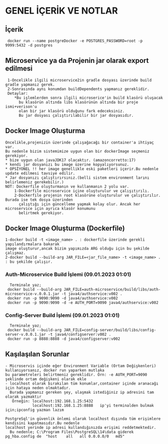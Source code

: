 # GENEL İÇERİK VE NOTLAR

## İçerik 
     docker run --name postgreDocker -e POSTGRES_PASSWORD=root -p 9999:5432 -d postgres


## Microservice ya da Projenin jar olarak export edilmesi
     1-Öncelikle ilgili microservice2in gradle dosyası üzerinde build gradle yapmanız gerek.
     2-Sonrasında aynı konumdan buildDependents yapmanız gereklidir.
     Detaylar:
        *Bu işlemlerden sonra ilgili microserice'in build klasörü oluşacak
          bu klasörün altında libs klasörünün altında bir proje ismi+verison'u
          olan bir jar klasörü olduğunu fark edeceksiniz.
          Bu jar dosyası çalıştırılabilir bir jar dosyasıdır.

## Docker Image Oluşturma 
    Öncelikle,projenizin üzerinde çalışağacağı bir container'a ihtiyaç var.
    Bu nedenle bizim sistemimize uygun olan bir dockerImage seçmeniz gerekiyor.
    * bize uygun olan javaJDK17 olacaktır. (amazoncorretto:17)
    * kendi jar dosyanızı bu image üzerine kopyalıyorsunuz.
    * OPSİYONEL !! her image genellikle eski paketleri içerir.Bu nedenle update edilmesi tavsiye edilir.
    * Jar dosyanızı çalıştırırsınız.(belli sistem environment larını belirlemeniz gerekebilir.)
    NOT: Dockerfile oluşturmanın ve kullanmanın 2 yolu var.
        1-Dockerfile microservice içine oluşturulur ve çalışıtırılı.
        2-Dockerfile projenin root klasörüne oluşturulur ve çalıştırılır. Burada ise tek dosya üzerinden 
          çalıştığı için güncelleme yapmak kolay olur. Ancak her microservice için ayrıca klasör konumunu 
          belirtmek gerekiyor.

##  Docker Image Oluşturma (Dockerfile)
    1-docker build -t <image_name> . : dockerfile üzerinde gerekli yapılandırmalara bakarak
    image oluşturur,ancak bizim yapımızda ARG olduğu için bu şekilde çalışmaz.
    2-docker build --build-arg JAR_FILE=<jar_file_name> -t <image_name> . : bu şekilde çalışır.

### Auth-Microservice Build İşlemi  (09.01.2023 01:01)
      Terminale yaz;
     docker build --build-arg JAR_FILE=auth-microservice/build/libs/auth-microservice-v.0.0.1.jar -t java4/authservice:v002 .
     docker run -p 9090:9090 -d java4/authservice:v002
     docker run -p 9090:9090 -d -e AUTH_PORT=9090 java4/authservice:v002

### Config-Server Build İşlemi  (09.01.2023 01:01)
      Terminale yaz;
     docker build --build-arg JAR_FILE=config-server/build/libs/config-server-v.0.0.1.jar -t java4/configserver:v002 .
     docker run -p 8888:8888 -d java4/configserver:v002
## Kaşılaşılan Sorunlar
    - Microservis içinde eğer Environment Variable (Ortam Değişkenleri) kullanıyorsanız, docker run yaparken mutlaka
    bu parametreleri belirtmeniz gereklidir. Örn: -e AUTH_PORT=9090 şeklinde ortam değişkeni olarak ekle
    - localhost olarak bırakılan tüm konumlar,container içinde aranacağı için hataya neden olmaktadır.
      Burada yapmanız gereken şey, ulaşmak istediğiniz ip adresini tam olarak yazmaktır
       Örneğin: localhost:192.168.1.25:5432
                localhost:192.168.1.25:8888   ip'yi terminalden bulmak için;ipconfig yazman lazım

    PostgreSql'in güvenlik önlemi olarak localhost dışında tüm erişimlere kendisini kapatmasıdır.Bu nedenle
    localhost yerinde ip adresi kullandığınızda erişimi reddetmektedir.
      Bu nedenle; C:\Program Files\PostgreSQL\14\data giderek pg_hba.config de  "host    all   all 0.0.0.0/0   md5"